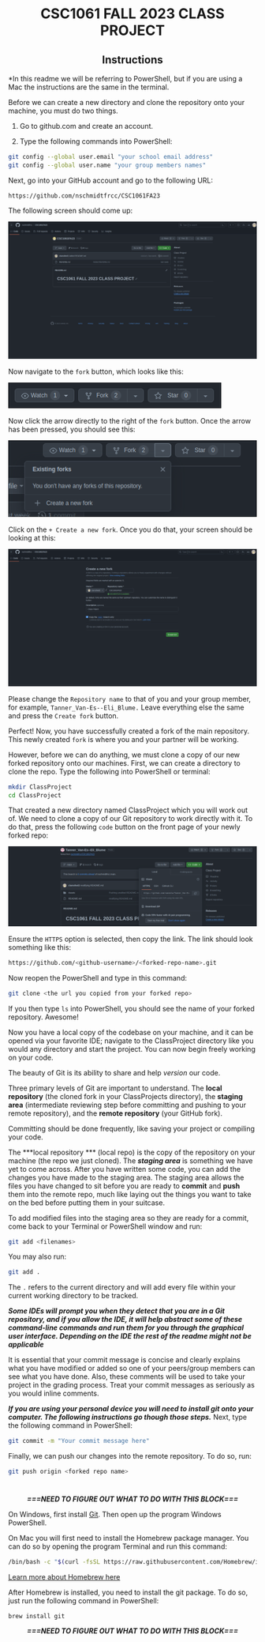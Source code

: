 <div align="center">

# CSC1061 FALL 2023 CLASS PROJECT

## Instructions

</div>
*In this readme we will be referring to PowerShell, but if you are using a Mac the instructions are the same in the terminal. 

Before we can create a new directory and clone the repository onto your machine, you must do two things.

1. Go to github.com and create an account.

2. Type the following commands into PowerShell:

```bash
git config --global user.email "your school email address"
git config --global user.name "your group members names"
```

Next, go into your GitHub account and go to the following URL:

```
https://github.com/nschmidtfrcc/CSC1061FA23
```

The following screen should come up:

![CSC git screen](./Assets/csc1061-git-full-window.png)

Now navigate to the `fork` button, which looks like this:

![CSC fork button](./Assets/csc-git-fork-button.png)

Now click the arrow directly to the right of the `fork` button. Once the arrow has been pressed, you should see this:

![CSC fork button pushed](./Assets/csc-fork-button-pressed.png)

Click on the `+ Create a new fork`. Once you do that, your screen should be looking at this:

![fork screen](./Assets/fork-screen.png)

Please change the `Repository name` to that of you and your group member, for example, `Tanner_Van-Es--Eli_Blume.` Leave everything else the same and press the `Create fork` button.

Perfect! Now, you have successfully created a fork of the main repository. This newly created `fork` is where you and your partner will be working.

However, before we can do anything, we must clone a copy of our new forked repository onto our machines. First, we can create a directory to clone the repo. Type the following into PowerShell or terminal:

```bash
mkdir ClassProject
cd ClassProject
```

That created a new directory named ClassProject which you will work out of. We need to clone a copy of our Git repository to work directly with it. To do that, press the following `code` button on the front page of your newly forked repo:

![code button](./Assets/code-button-clone.png)

Ensure the `HTTPS` option is selected, then copy the link. The link should look something like this: 

```bash
https://github.com/<github-username>/<forked-repo-name>.git
```

Now reopen the PowerShell and type in this command:

```bash
git clone <the url you copied from your forked repo>
```

If you then type `ls` into PowerShell, you should see the name of your forked repository. Awesome!

Now you have a local copy of the codebase on your machine, and it can be opened via your favorite IDE; navigate to the ClassProject directory like you would any directory and start the project. You can now begin freely working on your code.

The beauty of Git is its ability to share and help *version* our code.

Three primary levels of Git are important to understand. The **local repository** (the cloned fork in your ClassProjects directory), the **staging area** (intermediate reviewing step before committing and pushing to your remote repository), and the **remote repository** (your GitHub fork).

Committing should be done frequently, like saving your project or compiling your code. 

The ***local repository *** (local repo)  is the copy of the repository on your machine (the repo we just cloned). The ***staging area*** is something we have yet to come across. After you have written some code, you can add the changes you have made to the staging area. The staging area allows the files you have changed to sit before you are ready to **commit** and **push** them into the remote repo, much like laying out the things you want to take on the bed before putting them in your suitcase. 

To add modified files into the staging area so they are ready for a commit, come back to your Terminal or PowerShell window and run:

```bash
git add <filenames>
```

You may also run:

```bash
git add .
```

The `.` refers to the current directory and will add every file within your current working directory to be tracked.

***Some IDEs will prompt you when they detect that you are in a Git repository, and if you allow the IDE, it will help abstract some of these command-line commands and run them for you through the graphical user interface. Depending on the IDE the rest of the readme might not be applicable***

It is essential that your commit message is concise and clearly explains what you have modified or added so one of your peers/group members can see what you have done. Also, these comments will be used to take your project in the grading process. Treat your commit messages as seriously as you would inline comments.

***If you are using your personal device you will need to install git onto your computer. The following instructions go though those steps.***
Next, type the following command in PowerShell:

```bash
git commit -m "Your commit message here"
```

Finally, we can push our changes into the remote repository. To do so, run:

```bash
git push origin <forked repo name>
```

# 

<div align="center">

***===NEED TO FIGURE OUT WHAT TO DO WITH THIS BLOCK===***

</div>

On Windows, first install [Git](https://git-scm.com/download/win). Then open up the program Windows PowerShell.

On Mac you will first need to install the Homebrew package manager. You can do so by opening the program Terminal and run this command:

```bash
/bin/bash -c "$(curl -fsSL https://raw.githubusercontent.com/Homebrew/install/HEAD/install.sh)"
```

[Learn more about Homebrew here](https://brew.sh/)

After Homebrew is installed, you need to install the git package. To do so, just run the following command in PowerShell:

```homebrew
brew install git
```

<div align="center">

***===NEED TO FIGURE OUT WHAT TO DO WITH THIS BLOCK===***

</div>
